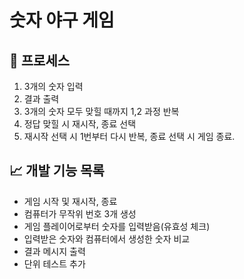 # 숫자 야구 게임

## 🚀 프로세스
1. 3개의 숫자 입력
2. 결과 출력
3. 3개의 숫자 모두 맞힐 때까지 1,2 과정 반복
4. 정답 맞힐 시 재시작, 종료 선택
5. 재시작 선택 시 1번부터 다시 반복, 종료 선택 시 게임 종료.

## 📈 개발 기능 목록
- 게임 시작 및 재시작, 종료
- 컴퓨터가 무작위 번호 3개 생성
- 게임 플레이어로부터 숫자를 입력받음(유효성 체크)
- 입력받은 숫자와 컴퓨터에서 생성한 숫자 비교
- 결과 메시지 출력
- 단위 테스트 추가